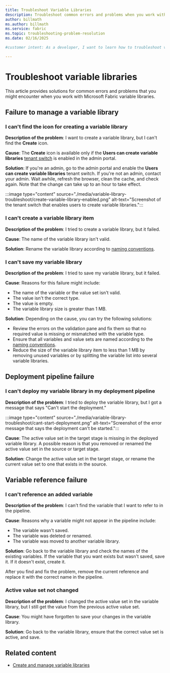```yaml
---
title: Troubleshoot Variable Libraries
description: Troubleshoot common errors and problems when you work with variable libraries in Microsoft Fabric.
author: billmath
ms.author: billmath
ms.service: fabric
ms.topic: troubleshooting-problem-resolution
ms.date: 02/16/2025

#customer intent: As a developer, I want to learn how to troubleshoot variable libraries so that I can manage my content lifecycle.

---
```


# Troubleshoot variable libraries 

This article provides solutions for common errors and problems that you might encounter when you work with Microsoft Fabric variable libraries.


## Failure to manage a variable library

### I can't find the icon for creating a variable library

**Description of the problem**: I want to create a variable library, but I can't find the **Create** icon.

**Cause**: The **Create** icon is available only if the **Users can create variable libraries** [tenant switch](../../admin/service-admin-portal-microsoft-fabric-tenant-settings.md) is enabled in the admin portal.

**Solution**: If you're an admin, go to the admin portal and enable the **Users can create variable libraries** tenant switch. If you're not an admin, contact your admin. Wait awhile, refresh the browser, clean the cache, and check again. Note that the change can take up to an hour to take effect.

:::image type="content" source="./media/variable-library-troubleshoot/create-variable-library-enabled.png" alt-text="Screenshot of the tenant switch that enables users to create variable libraries.":::

### I can't create a variable library item

**Description of the problem**: I tried to create a variable library, but it failed.

**Cause**: The name of the variable library isn't valid.

**Solution**: Rename the variable library according to [naming conventions](./variable-types.md#variable-library-name).

### I can't save my variable library

**Description of the problem**: I tried to save my variable library, but it failed.

**Cause**: Reasons for this failure might include:

- The name of the variable or the value set isn't valid.
- The value isn't the correct type.
- The value is empty.
- The variable library size is greater than 1 MB.

**Solution**: Depending on the cause, you can try the following solutions:

- Review the errors on the validation pane and fix them so that no required value is missing or mismatched with the variable type.
- Ensure that all variables and value sets are named according to the [naming conventions](./variable-types.md#variable-library-name).
- Reduce the size of the variable library item to less than 1 MB by removing unused variables or by splitting the variable list into several variable libraries.

## Deployment pipeline failure

### I can't deploy my variable library in my deployment pipeline

**Description of the problem**: I tried to deploy the variable library, but I got a message that says "Can't start the deployment."

:::image type="content" source="./media/variable-library-troubleshoot/cant-start-deployment.png" alt-text="Screenshot of the error message that says the deployment can't be started.":::

**Cause**: The active value set in the target stage is missing in the deployed variable library. A possible reason is that you removed or renamed the active value set in the source or target stage.

**Solution**: Change the active value set in the target stage, or rename the current value set to one that exists in the source.

## Variable reference failure

### I can't reference an added variable

**Description of the problem**: I can't find the variable that I want to refer to in the pipeline.

**Cause**: Reasons why a variable might not appear in the pipeline include:

- The variable wasn't saved.
- The variable was deleted or renamed.
- The variable was moved to another variable library.

**Solution**: Go back to the variable library and check the names of the existing variables. If the variable that you want exists but wasn't saved, save it. If it doesn't exist, create it.

After you find and fix the problem, remove the current reference and replace it with the correct name in the pipeline.

### Active value set not changed

**Description of the problem**: I changed the active value set in the variable library, but I still get the value from the previous active value set.

**Cause**: You might have forgotten to save your changes in the variable library.
  
**Solution**: Go back to the variable library, ensure that the correct value set is active, and save.  

## Related content

- [Create and manage variable libraries](./get-started-variable-libraries.md)
